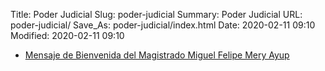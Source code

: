 Title: Poder Judicial
Slug: poder-judicial
Summary: Poder Judicial
URL: poder-judicial/
Save_As: poder-judicial/index.html
Date: 2020-02-11 09:10
Modified: 2020-02-11 09:10


* [Mensaje de Bienvenida del Magistrado Miguel Felipe Mery Ayup](bienvenida-magistrado-miguel-mery-ayup/)
